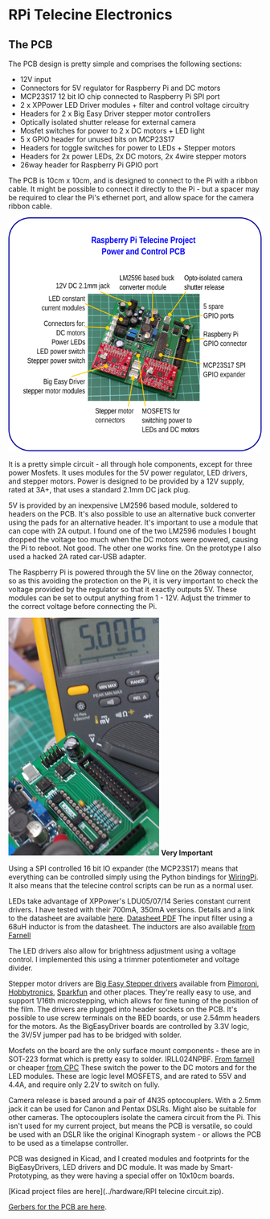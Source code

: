 # RPi Telecine Electronics

## The PCB

The PCB design is pretty simple and comprises the following sections:

* 12V input
* Connectors for 5V regulator for Raspberry Pi and DC motors
* MCP23S17 12 bit IO chip connected to Raspberry Pi SPI port
* 2 x XPPower LED Driver modules + filter and control voltage circuitry
* Headers for 2 x Big Easy Driver stepper motor controllers
* Optically isolated shutter release for external camera
* Mosfet switches for power to 2 x DC motors + LED light
* 5 x GPIO header for unused bits on MCP23S17
* Headers for toggle switches for power to LEDs + Stepper motors
* Headers for 2x power LEDs, 2x DC motors, 2x 4wire stepper motors
* 26way header for Raspberry Pi GPIO port

The PCB is 10cm x 10cm, and is designed to connect to the Pi with a ribbon 
cable. It might be possible to connect it directly to the Pi - but a spacer 
may be required to clear the Pi's ethernet port, and allow space for the camera 
ribbon cable.

![PCB overview](../images/annotated-pcb.png)

It is a pretty simple circuit - all through hole components, except for three 
power Mosfets. It uses modules for the 5V power regulator, LED drivers, and 
stepper motors. Power is designed to be provided by a 12V supply, rated at 3A+,
that uses a standard 2.1mm DC jack plug.

5V is provided by an inexpensive LM2596 based module, soldered to headers on 
the PCB. It's also possible to use an alternative buck converter using the pads 
for an alternative header. It's important to use a module that can cope with 2A 
output. I found one of the two LM2596 modules I bought dropped the voltage too 
much when the DC motors were powered, causing the Pi to reboot. Not good. The 
other one works fine. On the prototype I also used a hacked 2A rated car-USB
adapter.

The Raspberry Pi is powered through the 5V line on the 26way connector, so as 
this avoiding the protection on the Pi, it is very important to check the 
voltage provided by the regulator so that it exactly outputs 5V. These modules 
can be set to output anything from 1 - 12V. Adjust the trimmer to the correct 
voltage before connecting the Pi.

![Check for 5V out of the regulator!](../images/check-buck-voltage.jpg)
**Very Important**

Using a SPI controlled 16 bit IO expander (the MCP23S17) means that everything 
can be controlled simply using the Python bindings for 
[WiringPi](http://pi.gadgetoid.com/article/wiringpi-version-2-with-extra-python).
It also means that the telecine control scripts can be run as a normal user.

LEDs take advantage of XPPower's LDU05/07/14 Series constant current 
drivers. I have tested with their 700mA, 350mA versions. Details and a link to the 
datasheet are available 
[here](http://uk.farnell.com/xp-power/ldu0516s350/led-driver-dc-dc-cc-0-35a-14v/dp/2082733).
[Datasheet PDF](http://www.xppower.com/pdfs/SF_LDU05-14.pdf) The input filter 
using a 68uH inductor is from the datasheet. The inductors are also available 
[from Farnell](http://uk.farnell.com/murata-power-solutions/13r683c/inductor-68uh-10-1-3a-th-radial/dp/2062695)

The LED drivers also allow for brightness adjustment using a voltage control. I 
implemented this using a trimmer potentiometer and voltage divider.

Stepper motor drivers are 
[Big Easy Stepper drivers](http://www.schmalzhaus.com/BigEasyDriver/) available from 
[Pimoroni](http://shop.pimoroni.com/products/sparkfun-big-easy-driver), 
[Hobbytronics](http://www.hobbytronics.co.uk/big-easy-stepper-driver),
[Sparkfun](https://www.sparkfun.com/products/11876) and other places. They're 
really easy to use, and support 1/16th microstepping, which allows for fine tuning 
of the position of the film. The drivers are plugged into header sockets on the
PCB. It's possible to use screw terminals on the BED boards, or use 2.54mm headers
for the motors. As the BigEasyDriver boards are controlled by 3.3V logic, the 3V/5V 
jumper pad has to be bridged with solder.

Mosfets on the board are the only surface mount components - these are in 
SOT-223 format which is pretty easy to solder. IRLL024NPBF.
[From farnell](http://uk.farnell.com/international-rectifier/irll024npbf/mosfet-n-55v-4-4a-sot-223/dp/8651205?Ntt=8651205)
or cheaper [from CPC](http://cpc.farnell.com/jsp/search/productdetail.jsp?SKU=SC11049) 
These switch the power to the DC motors and for the LED modules. These are logic level
MOSFETS, and are rated to 55V and 4.4A, and require only 2.2V to switch on fully.

Camera release is based around a pair of 4N35 optocouplers. With a 2.5mm jack it can
be used for Canon and Pentax DSLRs. Might also be suitable for other cameras. The 
optocouplers isolate the camera circuit from the Pi. This isn't used for my current
project, but means the PCB is versatile, so could be used with an DSLR like the 
original Kinograph system - or allows the PCB to be used as a timelapse controller.

PCB was designed in Kicad, and I created modules and footprints for the 
BigEasyDrivers, LED drivers and DC module. It was made by Smart-Prototyping, as 
they were having  a special offer on 10x10cm boards.

[Kicad project files are here](../hardware/RPI telecine circuit.zip).

[Gerbers for the PCB are here](../hardware/Gerbers.zip).



